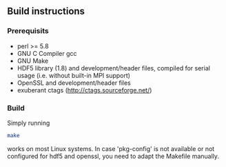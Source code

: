 ## Build instructions
### Prerequisits

 - perl >= 5.8
 - GNU C Compiler gcc
 - GNU Make
 - HDF5 library (1.8) and development/header files, compiled for serial
   usage (i.e. without built-in MPI support)
 - OpenSSL and development/header files
 - exuberant ctags (http://ctags.sourceforge.net/)


### Build

Simply running
```sh
make
```
works on most Linux systems. In case 'pkg-config' is not available or not
configured for hdf5 and openssl, you need to adapt the Makefile manually.
